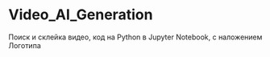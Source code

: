 # Video_AI_Generation
Поиск и склейка видео, код на Python в Jupyter Notebook, с наложением Логотипа
